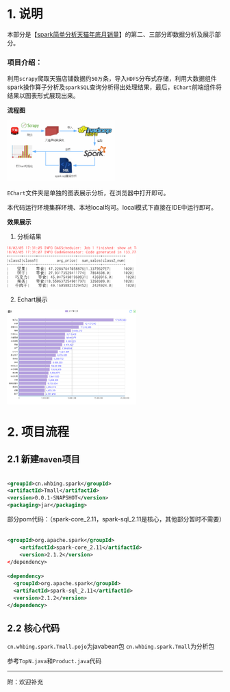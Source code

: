 # 1. 说明

本部分是【[spark简单分析天猫年底月销量](http://www.whbing.cn/2018/02/01/1.%E5%A4%A7%E6%95%B0%E6%8D%AE%E5%B7%A5%E5%85%B7%E7%AE%80%E5%8D%95%E5%88%86%E6%9E%90%E5%A4%A9%E7%8C%AB%E5%B9%B4%E5%BA%95%E6%9C%88%E9%94%80%E9%87%8F/)】的第二、三部分即数据分析及展示部分。

### 项目介绍：

利用`scrapy`爬取天猫店铺数据约`50万`条，导入`HDFS`分布式存储，利用大数据组件spark操作算子分析及`sparkSQL`查询分析得出处理结果，最后，`EChart`前端组件将结果以图表形式展现出来。

**流程图**

<img width="50%"  src="流程图.png">

`EChart`文件夹是单独的图表展示分析，在浏览器中打开即可。


本代码运行环境集群环境、本地local均可。local模式下直接在IDE中运行即可。

**效果展示**

1. 分析结果

<img width="60%"  src="out1.png">

2. Echart展示
<img width="60%"  src="out.png">

# 2. 项目流程

## 2.1 新建`maven`项目

```xml

<groupId>cn.whbing.spark</groupId>
<artifactId>Tmall</artifactId>
<version>0.0.1-SNAPSHOT</version>
<packaging>jar</packaging>

```
部分pom代码：（spark-core_2.11，spark-sql_2.11是核心，其他部分暂时不需要）

```xml

<groupId>org.apache.spark</groupId>
    <artifactId>spark-core_2.11</artifactId>
    <version>2.1.2</version>
</dependency>
 
<dependency>
  <groupId>org.apache.spark</groupId>
  <artifactId>spark-sql_2.11</artifactId>
  <version>2.1.2</version>
</dependency>

```

## 2.2 核心代码

`cn.whbing.spark.Tmall.pojo`为javabean包
`cn.whbing.spark.Tmall`为分析包

参考`TopN.java`和`Product.java`代码

---

附：欢迎补充




